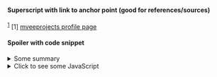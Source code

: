 #### Superscript with link to anchor point (good for references/sources)
<sup>[1](#1)</sup>
<a name="1">[1]</a> [mveeprojects profile page](https://github.com/mveeprojects)

#### Spoiler with code snippet
<details><summary>Some summary</summary>

```json
{
  name: "mark",
  food: "cheese"
}
```
</details>

<details>
  <summary>Click to see some JavaScript</summary>
  
  ```javascript
    function whatIsLove() {
      console.log('Baby Don't hurt me. Don't hurt me');
      return 'No more';
    }
  ```
</details>

